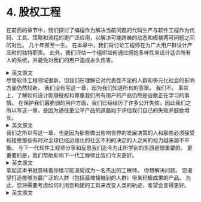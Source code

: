 # 4. 股权工程
在前面的章节中，我们探讨了编程作为解决当前问题的代码生产与软件工程作为代码、工具、策略和流程的更广泛应用，以解决可能跨越的动态和模棱两可问题之间的对比。 几十年甚至一生。 在本章中，我们将讨论工程师在为广大用户群设计产品时的独特职责。 此外，我们评估一个组织如何通过拥抱多样性来设计适合所有人的系统，并避免对我们的用户造成永久伤害。
<details> <summary>英文原文</summary><div style="border:1px solid #eee;padding:5px;background-color:#F2F2F2">
In earlier chapters, we’ve explored the contrast between programming as the production of code that addresses the problem of the moment, and software engineering as the broader application of code, tools, policies, and processes to a dynamic and ambiguous problem that can span decades or even lifetimes. In this chapter, we’ll dis‐ cuss the unique responsibilities of an engineer when designing products for a broad base of users. Further, we evaluate how an organization, by embracing diversity, can design systems that work for everyone, and avoid perpetuating harm against our users.
</div></details>
尽管软件工程领域很新，但我们在理解它对代表性不足的人群和多元化社会的影响方面仍然较新。 我们没有写这一章，因为我们知道所有的答案。 我们不。 事实上，了解如何设计能够授权和尊重我们所有用户的产品仍然是谷歌正在学习的事情。 在保护我们最脆弱的用户方面，我们已经经历了许多公开失败，因此我们之所以写这一章，是因为通往更公平产品的道路始于评估我们自己的失败并鼓励增长。
<details> <summary>英文原文</summary><div style="border:1px solid #eee;padding:5px;background-color:#F2F2F2">
As new as the field of software engineering is, we’re newer still at understanding the impact it has on underrepresented people and diverse societies. We did not write this chapter because we know all the answers. We do not. In fact, understanding how to engineer products that empower and respect all our users is still something Google is learning to do. We have had many public failures in protecting our most vulnerable users, and so we are writing this chapter because the path forward to more equitable products begins with evaluating our own failures and encouraging growth.
</div></details>
我们之所以写这一章，也是因为那些做出影响世界的发展决策的人和那些必须接受和接受那些有时对全球已经边缘化的社区不利的决定的人之间的权力越来越不平衡。 与下一代软件工程师分享和反思我们迄今为止所学到的东西是很重要的。 更重要的是，我们帮助影响下一代工程师比我们今天更好。
<details> <summary>英文原文</summary><div style="border:1px solid #eee;padding:5px;background-color:#F2F2F2">
We are also writing this chapter because of the increasing imbalance of power between those who make development decisions that impact the world and those who simply must accept and live with those decisions that sometimes disadvantage already marginalized communities globally. It is important to share and reflect on what we’ve learned so far with the next generation of software engineers. It is even more important that we help influence the next generation of engineers to be better than we are today.
</div></details>
拿起这本书就意味着你很可能渴望成为一名杰出的工程师。 你想解决问题。 您渴望打造能够为最广泛的人群（包括最难接触到的人群）带来积极成果的产品。 为此，您将需要考虑如何利用您构建的工具来改变人类的轨迹，希望会变得更好。
<details> <summary>英文原文</summary><div style="border:1px solid #eee;padding:5px;background-color:#F2F2F2">
Just picking up this book means that you likely aspire to be an exceptional engineer. You want to solve problems. You aspire to build products that drive positive outcomes for the broadest base of people, including people who are the most difficult to reach. To do this, you will need to consider how the tools you build will be leveraged to change the trajectory of humanity, hopefully for the better.
</div></details>